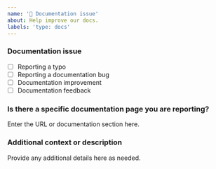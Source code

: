 ```yaml
---
name: '📖 Documentation issue'
about: Help improve our docs.
labels: 'type: docs'
---
```


### Documentation issue

<!-- (Update "[ ]" to "[x]" to check a box) -->

- [ ] Reporting a typo
- [ ] Reporting a documentation bug
- [ ] Documentation improvement
- [ ] Documentation feedback

### Is there a specific documentation page you are reporting?

Enter the URL or documentation section here.

### Additional context or description

Provide any additional details here as needed.
